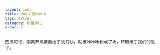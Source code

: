 ```yaml
---
layout: post
title: 西瓜田里吃西瓜
tags: travel
category: 新疆手记
order: 4
---
```




西瓜可怜。刚离开瓜藤自由了没几秒，就被咔咔咔剁成了块，转眼进了我们的肚子。